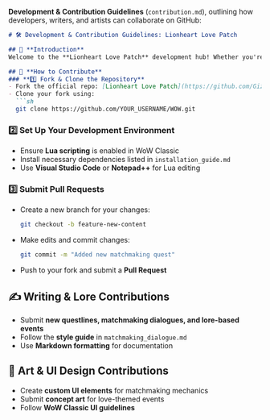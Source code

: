 **Development & Contribution Guidelines** (`contribution.md`), outlining how developers, writers, and artists can collaborate on GitHub:

```md
# 🛠️ Development & Contribution Guidelines: Lionheart Love Patch  

## 🌟 **Introduction**  
Welcome to the **Lionheart Love Patch** development hub! Whether you're a **coder, writer, artist, or tester**, your contributions help shape this unique matchmaking experience in WoW Classic.  

## 🔧 **How to Contribute**  
### **1️⃣ Fork & Clone the Repository**  
- Fork the official repo: [Lionheart Love Patch](https://github.com/GizzZmo/WOW)  
- Clone your fork using:  
  ```sh
  git clone https://github.com/YOUR_USERNAME/WOW.git
  ```

### **2️⃣ Set Up Your Development Environment**  
- Ensure **Lua scripting** is enabled in WoW Classic  
- Install necessary dependencies listed in `installation_guide.md`  
- Use **Visual Studio Code** or **Notepad++** for Lua editing  

### **3️⃣ Submit Pull Requests**  
- Create a new branch for your changes:  
  ```sh
  git checkout -b feature-new-content
  ```
- Make edits and commit changes:  
  ```sh
  git commit -m "Added new matchmaking quest"
  ```
- Push to your fork and submit a **Pull Request**  

## ✍️ **Writing & Lore Contributions**  
- Submit **new questlines, matchmaking dialogues, and lore-based events**  
- Follow the **style guide** in `matchmaking_dialogue.md`  
- Use **Markdown formatting** for documentation  

## 🎨 **Art & UI Design Contributions**  
- Create **custom UI elements** for matchmaking mechanics  
- Submit **concept art** for love-themed events  
- Follow **WoW Classic UI guidelines**  

